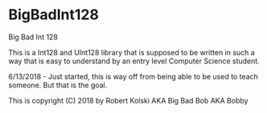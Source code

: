 # BigBadInt128
Big Bad Int 128

This is a Int128 and UInt128 library that is supposed to be written in such a way that is easy to understand by an entry level Computer Science student.

6/13/2018 - Just started, this is way off from being able to be used to teach someone.  But that is the goal.

This is copyright (C) 2018 by Robert Kolski AKA Big Bad Bob AKA Bobby
